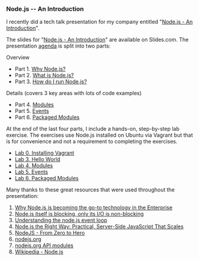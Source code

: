 ### Node.js -- An Introduction

I recently did a tech talk presentation for my company entitled "[Node.js - An Introduction](http://slides.com/rkiel/node-js-intro#/)".

The slides for "[Node.js - An Introduction](http://slides.com/rkiel/node-js-intro#/)" are available on Slides.com.
The presentation [agenda](http://slides.com/rkiel/node-js-intro#/2) is split into two parts:

Overview

* Part 1. [Why Node.js?](http://slides.com/rkiel/node-js-intro#/4)
* Part 2. [What is Node.js?](http://slides.com/rkiel/node-js-intro#/12)
* Part 3. [How do I run Node.js?](http://slides.com/rkiel/node-js-intro#/17)

Details (covers 3 key areas with lots of code examples)

* Part 4. [Modules](http://slides.com/rkiel/node-js-intro#/22)
* Part 5. [Events](http://slides.com/rkiel/node-js-intro#/56)
* Part 6. [Packaged Modules](http://slides.com/rkiel/node-js-intro#/80)

At the end of the last four parts, I include a hands-on, step-by-step lab exercise.
The exercises use Node.js installed on Ubuntu via Vagrant but that is for convenience and not a requirement to completing the exercises.

* [Lab 0. Installing Vagrant](https://github.com/rkiel/node-intro/wiki/Lab-:-Installing-Vagrant)
* [Lab 3. Hello World](https://github.com/rkiel/node-intro/wiki/Lab--:--Hello-World)
* [Lab 4. Modules](https://github.com/rkiel/node-intro/wiki/Lab-:-Modules)
* [Lab 5. Events](https://github.com/rkiel/node-intro/wiki/Lab-:-Events)
* [Lab 6. Packaged Modules](https://github.com/rkiel/node-intro/wiki/Lab-:-npm)

Many thanks to these great resources that were used throughout the presentation: 

1. [Why Node.js is becoming the go-to technology in the Enterprise](http://www.nearform.com/nodecrunch/node-js-becoming-go-technology-enterprise#.VAHg5mRdUSg)
2. [Node.js itself is blocking, only its I/O is non-blocking](http://greenash.net.au/thoughts/2012/11/nodejs-itself-is-blocking-only-its-io-is-non-blocking/)
3. [Understanding the node.js event loop](http://blog.mixu.net/2011/02/01/understanding-the-node-js-event-loop/)
4. [Node.js the Right Way: Practical, Server-Side JavaScript That Scales](https://pragprog.com/book/jwnode/node-js-the-right-way)
5. [NodeJS - From Zero to Hero](http://johanndutoit.net/presentations/2013/05/node-meetup-intro-29-may-2013/)
6. [nodejs.org](http://nodejs.org/)
7. [nodejs.org API modules](http://nodejs.org/api/modules.html)
8. [Wikipedia - Node.js](http://en.wikipedia.org/wiki/Node.js)

